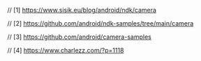 // [1] https://www.sisik.eu/blog/android/ndk/camera

// [2] https://github.com/android/ndk-samples/tree/main/camera

// [3] https://github.com/android/camera-samples

// [4] https://www.charlezz.com/?p=1118
